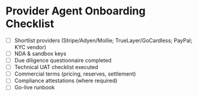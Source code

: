 # Provider Agent Onboarding Checklist

- [ ] Shortlist providers (Stripe/Adyen/Mollie; TrueLayer/GoCardless; PayPal; KYC vendor)
- [ ] NDA & sandbox keys
- [ ] Due diligence questionnaire completed
- [ ] Technical UAT checklist executed
- [ ] Commercial terms (pricing, reserves, settlement)
- [ ] Compliance attestations (where required)
- [ ] Go-live runbook
